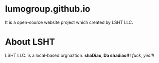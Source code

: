 # lumogroup.github.io
It is a open-source website project which created by LSHT LLC. 
# About LSHT
LSHT LLC. is a local-based orgnaztion.
**shaDiao, Da shadiao!!!**
*fuck, yes!!!*
